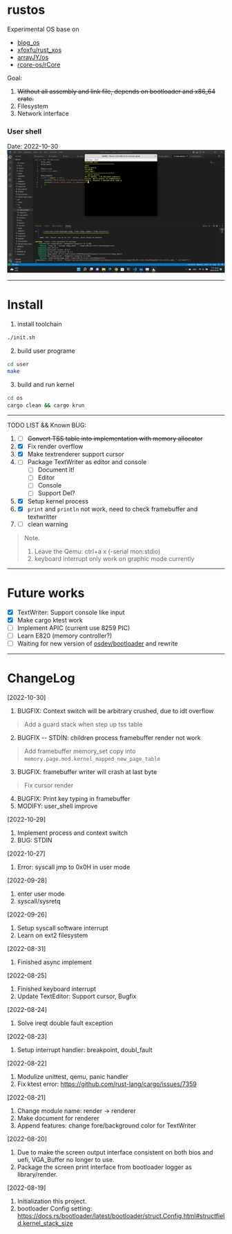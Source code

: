 # rustos
Experimental OS base on 
 - [blog_os](https://github.com/phil-opp/blog_os)
 - [xfoxfu/rust_xos](https://github.com/xfoxfu/rust-xos)
 - [arrayJY/os](https://github.com/arrayJY/os)
 - [rcore-os/rCore](https://github.com/rcore-os/rCore-Tutorial-v3)

Goal:
1. ~~Without all assembly and link file, depends on bootloader and x86_64 crate.~~
2. Filesystem
3. Network interface

### User shell
Date: 2022-10-30
![UserShell](./images/User_shell.png)

---
# Install

1. install toolchain
```bash
./init.sh
```

2. build user programe
```bash
cd user
make
```

3. build and run kernel
```bash
cd os
cargo clean && cargo krun
```


---
TODO LIST && Known BUG:
1. - [ ] ~~Convert TSS table into implementation with memory allocator~~
2. - [x] Fix render overflow
3. - [x] Make textrenderer support cursor
4. - [ ] Package TextWriter as editor and console
        - [ ] Document it!
        - [ ] Editor
        - [ ] Console
        - [ ] Support Del?
5. - [x] Setup kernel process
6. - [x] `print` and `println` not work, need to check framebuffer and textwritter
7. - [ ] clean warning

> Note.
>
> 1. Leave the Qemu: ctrl+a x (-serial mon:stdio)
> 2. keyboard interrupt only work on graphic mode currently

---
# Future works
 - [x] TextWriter: Support console like input
 - [x] Make cargo ktest work
 - [ ] Implement APIC (current use 8259 PIC)
 - [ ] Learn E820 (memory controller?)
 - [ ] Waiting for new version of [osdev/bootloader](https://github.com/rust-osdev/bootloader) and rewrite

---
# ChangeLog
[2022-10-30]
1. BUGFIX: Context switch will be arbitrary crushed, due to idt overflow
 > Add a guard stack when step up tss table
2. BUGFIX -- STDIN: children process framebuffer render not work 
 > Add framebuffer memory_set copy into `memory.page.mod.kernel_mapped_new_page_table`
3. BUGFIX: framebuffer writer will crash at last byte
 > Fix cursor render
4. BUGFIX: Print key typing in framebuffer
5. MODIFY: user_shell improve

[2022-10-29]
1. Implement process and context switch
2. BUG: STDIN

[2022-10-27]
1. Error: syscall jmp to 0x0H in user mode

[2022-09-28]
1. enter user mode
2. syscall/sysretq

[2022-09-26]
1. Setup syscall software interrupt
2. Learn on ext2 filesystem

[2022-08-31]
1. Finished async implement

[2022-08-25]
1. Finished keyboard interrupt
2. Update TextEditor: Support cursor, Bugfix

[2022-08-24]
1. Solve ireqt double fault exception

[2022-08-23]
1. Setup interrupt handler: breakpoint, doubl_fault

[2022-08-22]
1. Modulize unittest, qemu, panic handler
2. Fix ktest error: https://github.com/rust-lang/cargo/issues/7359


[2022-08-21]
1. Change module name: render -> renderer
2. Make document for renderer
3. Append features: change fore/background color for TextWriter

[2022-08-20]
1. Due to make the screen output interface consistent on both bios and uefi, VGA_Buffer no longer to use.
2. Package the screen print interface from bootloader logger as library/render.

[2022-08-19] 
1. Initialization this project.
2. bootloader Config setting: https://docs.rs/bootloader/latest/bootloader/struct.Config.html#structfield.kernel_stack_size
